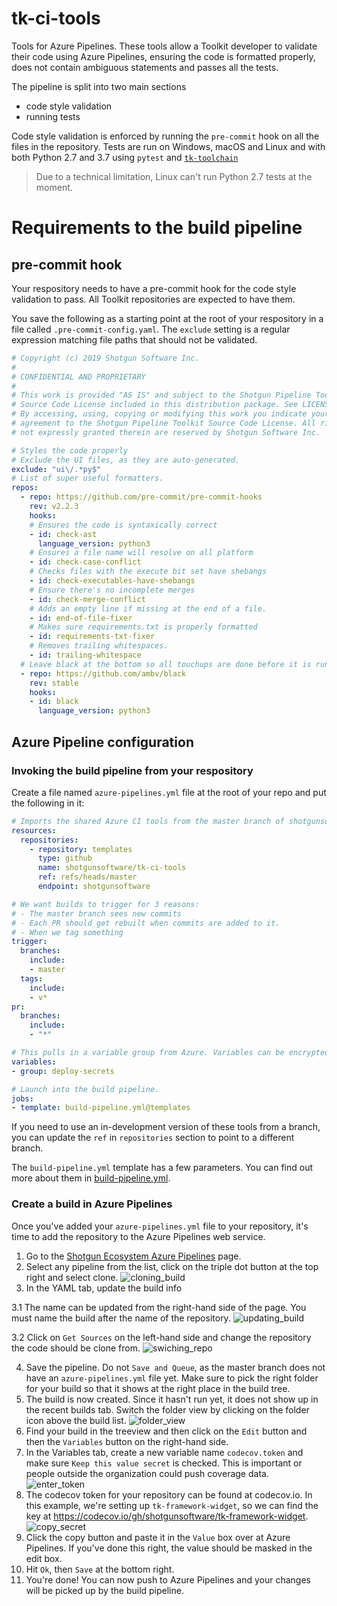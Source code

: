 # tk-ci-tools

Tools for Azure Pipelines. These tools allow a Toolkit developer to validate their code using Azure Pipelines, ensuring the code is formatted properly, does not contain ambiguous statements and passes all the tests.

The pipeline is split into two main sections
- code style validation
- running tests

Code style validation is enforced by running the `pre-commit` hook on all the files in the repository. Tests are run on Windows, macOS and Linux and with both Python 2.7 and 3.7 using `pytest` and [`tk-toolchain`](https://github.com/shotgunsoftware/tk-toolchain)

> Due to a technical limitation, Linux can't run Python 2.7 tests at the moment.

# Requirements to the build pipeline

## pre-commit hook

Your respository needs to have a pre-commit hook for the code style validation to pass. All Toolkit repositories are expected to have them.

You save the following as a starting point at the root of your respository in a file called `.pre-commit-config.yaml`. The `exclude` setting is a regular expression matching file paths that should not be validated.

```yaml
# Copyright (c) 2019 Shotgun Software Inc.
#
# CONFIDENTIAL AND PROPRIETARY
#
# This work is provided "AS IS" and subject to the Shotgun Pipeline Toolkit
# Source Code License included in this distribution package. See LICENSE.
# By accessing, using, copying or modifying this work you indicate your
# agreement to the Shotgun Pipeline Toolkit Source Code License. All rights
# not expressly granted therein are reserved by Shotgun Software Inc.

# Styles the code properly
# Exclude the UI files, as they are auto-generated.
exclude: "ui\/.*py$"
# List of super useful formatters.
repos:
  - repo: https://github.com/pre-commit/pre-commit-hooks
    rev: v2.2.3
    hooks:
    # Ensures the code is syntaxically correct
    - id: check-ast
      language_version: python3
    # Ensures a file name will resolve on all platform
    - id: check-case-conflict
    # Checks files with the execute bit set have shebangs
    - id: check-executables-have-shebangs
    # Ensure there's no incomplete merges
    - id: check-merge-conflict
    # Adds an empty line if missing at the end of a file.
    - id: end-of-file-fixer
    # Makes sure requirements.txt is properly formatted
    - id: requirements-txt-fixer
    # Removes trailing whitespaces.
    - id: trailing-whitespace
  # Leave black at the bottom so all touchups are done before it is run.
  - repo: https://github.com/ambv/black
    rev: stable
    hooks:
    - id: black
      language_version: python3
```

## Azure Pipeline configuration

### Invoking the build pipeline from your respository

Create a file named `azure-pipelines.yml` file at the root of your repo and put the following in it:

```yaml
# Imports the shared Azure CI tools from the master branch of shotgunsoftware/tk-ci-tools
resources:
  repositories:
    - repository: templates
      type: github
      name: shotgunsoftware/tk-ci-tools
      ref: refs/heads/master
      endpoint: shotgunsoftware

# We want builds to trigger for 3 reasons:
# - The master branch sees new commits
# - Each PR should get rebuilt when commits are added to it.
# - When we tag something
trigger:
  branches:
    include:
    - master
  tags:
    include:
    - v*
pr:
  branches:
    include:
    - "*"

# This pulls in a variable group from Azure. Variables can be encrypted or not.
variables:
- group: deploy-secrets

# Launch into the build pipeline.
jobs:
- template: build-pipeline.yml@templates
```

If you need to use an in-development version of these tools from a branch, you can update the `ref` in `repositories` section to point to a different branch.

The `build-pipeline.yml` template has a few parameters. You can find out more about them in [build-pipeline.yml](https://github.com/shotgunsoftware/tk-ci-tools/blob/master/build-pipeline.yml).

### Create a build in Azure Pipelines

Once you've added your `azure-pipelines.yml` file to your repository, it's time to add the repository to the Azure Pipelines web service.

1. Go to the [Shotgun Ecosystem Azure Pipelines](https://dev.azure.com/shotgun-ecosystem/Toolkit/_build) page.
2. Select any pipeline from the list, click on the triple dot button at the top right and select clone.
   ![cloning_build](resources/cloning_build.png)
3. In the YAML tab, update the build info

3.1 The name can be updated from the right-hand side of the page. You must name the build after the name of the repository.
   ![updating_build](resources/updating_build.png)
   
3.2 Click on `Get Sources` on the left-hand side and change the repository the code should be clone from.
    ![swiching_repo](resources/swiching_repo.png)

4. Save the pipeline. Do not `Save and Queue`, as the master branch does not have an `azure-pipelines.yml` file yet. Make sure to pick the right folder for your build so that it shows at the right place in the build tree.
5. The build is now created. Since it hasn't run yet, it does not show up in the recent builds tab. Switch the folder view by clicking on the folder icon above the build list.
   ![folder_view](resources/folder_view.png)
6. Find your build in the treeview and then click on the `Edit` button and then the `Variables` button on the right-hand side.
7. In the Variables tab, create a new variable name `codecov.token` and make sure `Keep this value secret` is checked. This is important or people outside the organization could push coverage data.
   ![enter_token](resources/enter_token.png)
8. The codecov token for your repository can be found at codecov.io. In this example, we're setting up `tk-framework-widget`, so we can find the key at https://codecov.io/gh/shotgunsoftware/tk-framework-widget.
   ![copy_secret](resources/copy_secret.png)
9. Click the copy button and paste it in the `Value` box over at Azure Pipelines. If you've done this right, the value should be masked in the edit box.
10. Hit `Ok`, then `Save` at the bottom right.
11. You're done! You can now push to Azure Pipelines and your changes will be picked up by the build pipeline.

